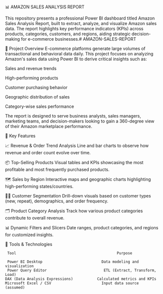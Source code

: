 📊 AMAZON SALES ANALYSIS REPORT

This repository presents a professional Power BI dashboard titled Amazon Sales Analysis Report, built to extract, analyze, and visualize Amazon sales data. The report highlights key performance indicators (KPIs) across products, categories, customers, and regions, aiding strategic decision-making for e-commerce businesses.# AMAZON-SALES-REPORT

🧠 Project Overview
E-commerce platforms generate large volumes of transactional and behavioral data daily. This project focuses on analyzing Amazon's sales data using Power BI to derive critical insights such as:

Sales and revenue trends

High-performing products

Customer purchasing behavior

Geographic distribution of sales

Category-wise sales performance

The report is designed to serve business analysts, sales managers, marketing teams, and decision-makers looking to gain a 360-degree view of their Amazon marketplace performance.

🚀 Key Features

📈 Revenue & Order Trend Analysis
Line and bar charts to observe how revenue and order count evolve over time.

📦 Top-Selling Products
Visual tables and KPIs showcasing the most profitable and most frequently purchased products.

🗺️ Sales by Region
Interactive maps and geographic charts highlighting high-performing states/countries.

🧍‍♂️ Customer Segmentation
Drill-down visuals based on customer types (new, repeat), demographics, and order frequency.

🗂️ Product Category Analysis
Track how various product categories contribute to overall revenue.

📊 Dynamic Filters and Slicers
Date ranges, product categories, and regions for customized insights.

🧰 Tools & Technologies

     Tool	                                           Purpose

     Power BI Desktop                        	Data modeling and visualization
     Power Query Editor	                         ETL (Extract, Transform, Load)
    DAX (Data Analysis Expressions)	          Calculated metrics and KPIs
    Microsoft Excel / CSV	                    Input data source (assumed)
